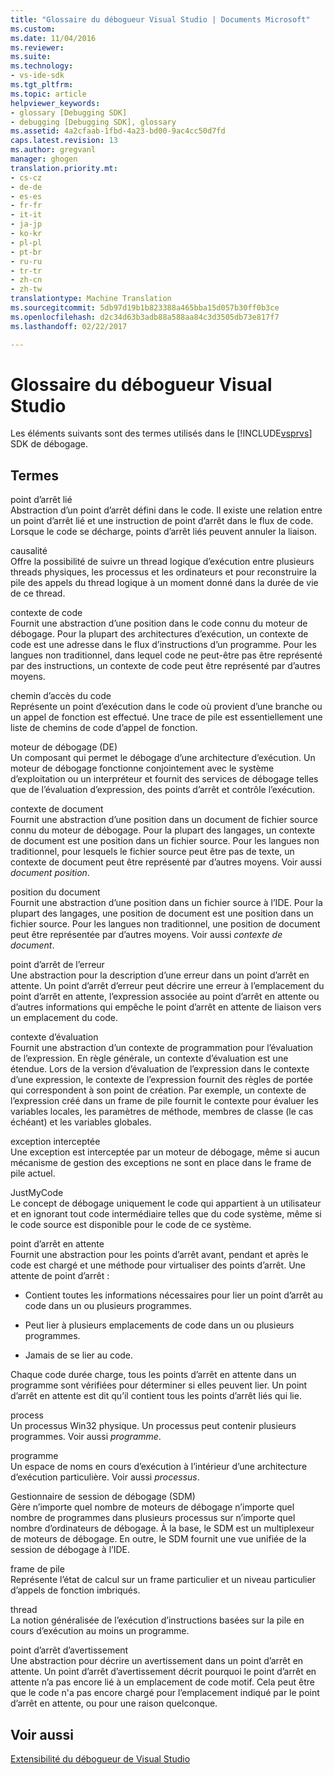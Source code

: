 ```yaml
---
title: "Glossaire du débogueur Visual Studio | Documents Microsoft"
ms.custom: 
ms.date: 11/04/2016
ms.reviewer: 
ms.suite: 
ms.technology:
- vs-ide-sdk
ms.tgt_pltfrm: 
ms.topic: article
helpviewer_keywords:
- glossary [Debugging SDK]
- debugging [Debugging SDK], glossary
ms.assetid: 4a2cfaab-1fbd-4a23-bd00-9ac4cc50d7fd
caps.latest.revision: 13
ms.author: gregvanl
manager: ghogen
translation.priority.mt:
- cs-cz
- de-de
- es-es
- fr-fr
- it-it
- ja-jp
- ko-kr
- pl-pl
- pt-br
- ru-ru
- tr-tr
- zh-cn
- zh-tw
translationtype: Machine Translation
ms.sourcegitcommit: 5db97d19b1b823388a465bba15d057b30ff0b3ce
ms.openlocfilehash: d2c34d63b3adb88a588aa84c3d3505db73e817f7
ms.lasthandoff: 02/22/2017

---
```

# <a name="visual-studio-debugger-glossary"></a>Glossaire du débogueur Visual Studio
Les éléments suivants sont des termes utilisés dans le [!INCLUDE[vsprvs](../../../code-quality/includes/vsprvs_md.md)] SDK de débogage.  
  
## <a name="terms"></a>Termes  
 point d’arrêt lié  
 Abstraction d’un point d’arrêt défini dans le code. Il existe une relation entre un point d’arrêt lié et une instruction de point d’arrêt dans le flux de code. Lorsque le code se décharge, points d’arrêt liés peuvent annuler la liaison.  
  
 causalité  
 Offre la possibilité de suivre un thread logique d’exécution entre plusieurs threads physiques, les processus et les ordinateurs et pour reconstruire la pile des appels du thread logique à un moment donné dans la durée de vie de ce thread.  
  
 contexte de code  
 Fournit une abstraction d’une position dans le code connu du moteur de débogage. Pour la plupart des architectures d’exécution, un contexte de code est une adresse dans le flux d’instructions d’un programme. Pour les langues non traditionnel, dans lequel code ne peut-être pas être représenté par des instructions, un contexte de code peut être représenté par d’autres moyens.  
  
 chemin d’accès du code  
 Représente un point d’exécution dans le code où provient d’une branche ou un appel de fonction est effectué. Une trace de pile est essentiellement une liste de chemins de code d’appel de fonction.  
  
 moteur de débogage (DE)  
 Un composant qui permet le débogage d’une architecture d’exécution. Un moteur de débogage fonctionne conjointement avec le système d’exploitation ou un interpréteur et fournit des services de débogage telles que de l’évaluation d’expression, des points d’arrêt et contrôle l’exécution.  
  
 contexte de document  
 Fournit une abstraction d’une position dans un document de fichier source connu du moteur de débogage. Pour la plupart des langages, un contexte de document est une position dans un fichier source. Pour les langues non traditionnel, pour lesquels le fichier source peut être pas de texte, un contexte de document peut être représenté par d’autres moyens. Voir aussi *document position*.  
  
 position du document  
 Fournit une abstraction d’une position dans un fichier source à l’IDE. Pour la plupart des langages, une position de document est une position dans un fichier source. Pour les langues non traditionnel, une position de document peut être représentée par d’autres moyens. Voir aussi *contexte de document*.  
  
 point d’arrêt de l’erreur  
 Une abstraction pour la description d’une erreur dans un point d’arrêt en attente. Un point d’arrêt d’erreur peut décrire une erreur à l’emplacement du point d’arrêt en attente, l’expression associée au point d’arrêt en attente ou d’autres informations qui empêche le point d’arrêt en attente de liaison vers un emplacement du code.  
  
 contexte d’évaluation  
 Fournit une abstraction d’un contexte de programmation pour l’évaluation de l’expression. En règle générale, un contexte d’évaluation est une étendue. Lors de la version d’évaluation de l’expression dans le contexte d’une expression, le contexte de l’expression fournit des règles de portée qui correspondent à son point de création. Par exemple, un contexte de l’expression créé dans un frame de pile fournit le contexte pour évaluer les variables locales, les paramètres de méthode, membres de classe (le cas échéant) et les variables globales.  
  
 exception interceptée  
 Une exception est interceptée par un moteur de débogage, même si aucun mécanisme de gestion des exceptions ne sont en place dans le frame de pile actuel.  
  
 JustMyCode  
 Le concept de débogage uniquement le code qui appartient à un utilisateur et en ignorant tout code intermédiaire telles que du code système, même si le code source est disponible pour le code de ce système.  
  
 point d’arrêt en attente  
 Fournit une abstraction pour les points d’arrêt avant, pendant et après le code est chargé et une méthode pour virtualiser des points d’arrêt. Une attente de point d’arrêt :  
  
-   Contient toutes les informations nécessaires pour lier un point d’arrêt au code dans un ou plusieurs programmes.  
  
-   Peut lier à plusieurs emplacements de code dans un ou plusieurs programmes.  
  
-   Jamais de se lier au code.  
  
 Chaque code durée charge, tous les points d’arrêt en attente dans un programme sont vérifiées pour déterminer si elles peuvent lier. Un point d’arrêt en attente est dit qu’il contient tous les points d’arrêt liés qui lie.  
  
 process  
 Un processus Win32 physique. Un processus peut contenir plusieurs programmes. Voir aussi *programme*.  
  
 programme  
 Un espace de noms en cours d’exécution à l’intérieur d’une architecture d’exécution particulière. Voir aussi *processus*.  
  
 Gestionnaire de session de débogage (SDM)  
 Gère n’importe quel nombre de moteurs de débogage n’importe quel nombre de programmes dans plusieurs processus sur n’importe quel nombre d’ordinateurs de débogage. À la base, le SDM est un multiplexeur de moteurs de débogage. En outre, le SDM fournit une vue unifiée de la session de débogage à l’IDE.  
  
 frame de pile  
 Représente l’état de calcul sur un frame particulier et un niveau particulier d’appels de fonction imbriqués.  
  
 thread  
 La notion généralisée de l’exécution d’instructions basées sur la pile en cours d’exécution au moins un programme.  
  
 point d’arrêt d’avertissement  
 Une abstraction pour décrire un avertissement dans un point d’arrêt en attente. Un point d’arrêt d’avertissement décrit pourquoi le point d’arrêt en attente n’a pas encore lié à un emplacement de code motif. Cela peut être que le code n'a pas encore chargé pour l’emplacement indiqué par le point d’arrêt en attente, ou pour une raison quelconque.  
  
## <a name="see-also"></a>Voir aussi  
 [Extensibilité du débogueur de Visual Studio](../../../extensibility/debugger/visual-studio-debugger-extensibility.md)
